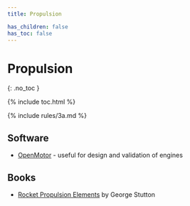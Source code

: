 ```yaml
---
title: Propulsion

has_children: false
has_toc: false
---
```


<!-- Page title (excluded from Table of Contents) -->
<h1>Propulsion</h1>{: .no_toc }

{% include toc.html %} <!-- Table of Contents -->

{% include rules/3a.md %} <!-- Include rule 3a -->

## Software

-   [OpenMotor] - useful for design and validation of engines

[openmotor]: https://github.com/reilleya/openMotor

## Books

-   [Rocket Propulsion Elements][rocket-propulsion] by George Stutton

[rocket-propulsion]: https://www.amazon.com/Rocket-Propulsion-Elements-George-Sutton/dp/1118753658
